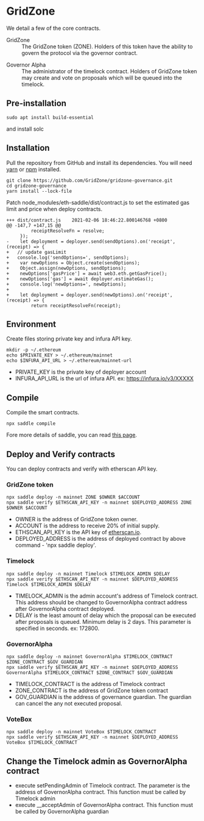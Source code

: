 # GridZone

We detail a few of the core contracts.

<dl>
  <dt>GridZone</dt>
  <dd>The GridZone token (ZONE). Holders of this token have the ability to govern the protocol via the governor contract.</dd>
</dl>

<dl>
  <dt>Governor Alpha</dt>
  <dd>The administrator of the timelock contract. Holders of GridZone token may create and vote on proposals which will be queued into the timelock.</dd>
</dl>

## Pre-installation

    sudo apt install build-essential

and install solc

## Installation
Pull the repository from GitHub and install its dependencies. You will need [yarn](https://yarnpkg.com/lang/en/docs/install/) or [npm](https://docs.npmjs.com/cli/install) installed.

    git clone https://github.com/GridZone/gridzone-governance.git
    cd gridzone-governance
    yarn install --lock-file

Patch node_modules/eth-saddle/dist/contract.js to set the estimated gas limit and price when deploy contracts.

	+++ dist/contract.js	2021-02-06 18:46:22.800146768 +0800
	@@ -147,7 +147,15 @@
    	     receiptResolveFn = resolve;
	     });
	-    let deployment = deployer.send(sendOptions).on('receipt', (receipt) => {
	+	// update gasLimit
	+	console.log('sendOptions=', sendOptions);
	+    var newOptions = Object.create(sendOptions);
	+    Object.assign(newOptions, sendOptions);
	+    newOptions['gasPrice'] = await web3.eth.getGasPrice();
	+    newOptions['gas'] = await deployer.estimateGas();
	+    console.log('newOptions=', newOptions);
	+
	+    let deployment = deployer.send(newOptions).on('receipt', (receipt) => {
    	     return receiptResolveFn(receipt);

## Environment

Create files storing private key and infura API key.

    mkdir -p ~/.ethereum
    echo $PRIVATE_KEY > ~/.ethereum/mainnet
    echo $INFURA_API_URL > ~/.ethereum/mainnet-url

* PRIVATE_KEY is the private key of deployer account 
* INFURA_API_URL is the url of infura API. ex: https://infura.io/v3/XXXXX

## Compile

Compile the smart contracts.

    npx saddle compile

Fore more details of saddle, you can read [this page](https://github.com/compound-finance/saddle#cli).

## Deploy and Verify contracts

You can deploy contracts and verify with etherscan API key.

### GridZone token

    npx saddle deploy -n mainnet ZONE $OWNER $ACCOUNT
    npx saddle verify $ETHSCAN_API_KEY -n mainnet $DEPLOYED_ADDRESS ZONE $OWNER $ACCOUNT

* OWNER is the address of GridZone token owner.
* ACCOUNT is the address to receive 20% of initial supply.
* ETHSCAN_API_KEY is the API key of [etherscan.io](https://etherscan.io/).
* DEPLOYED_ADDRESS is the address of deployed contract by above command - 'npx saddle deploy'.

### Timelock

    npx saddle deploy -n mainnet Timelock $TIMELOCK_ADMIN $DELAY
    npx saddle verify $ETHSCAN_API_KEY -n mainnet $DEPLOYED_ADDRESS Timelock $TIMELOCK_ADMIN $DELAY

* TIMELOCK_ADMIN is the admin account's address of Timelock contract. This address should be changed to GovernorAlpha contract address after GovernorAlpha contract deployed.
* DELAY is the least amount of delay which the proposal can be executed after proposals is queued. Minimum delay is 2 days. This parameter is specified in seconds. ex: 172800.

### GovernorAlpha

    npx saddle deploy -n mainnet GovernorAlpha $TIMELOCK_CONTRACT $ZONE_CONTRACT $GOV_GUARDIAN
    npx saddle verify $ETHSCAN_API_KEY -n mainnet $DEPLOYED_ADDRESS GovernorAlpha $TIMELOCK_CONTRACT $ZONE_CONTRACT $GOV_GUARDIAN

* TIMELOCK_CONTRACT is the address of Timelock contract
* ZONE_CONTRACT is the address of GridZone token contract
* GOV_GUARDIAN is the address of governance guardian. The guardian can cancel the any not executed proposal.

### VoteBox

    npx saddle deploy -n mainnet VoteBox $TIMELOCK_CONTRACT
    npx saddle verify $ETHSCAN_API_KEY -n mainnet $DEPLOYED_ADDRESS VoteBox $TIMELOCK_CONTRACT

## Change the Timelock admin as GovernorAlpha contract

* execute setPendingAdmin of Timelock contract. The parameter is the address of GovernorAlpha contract. This function must be called by Timelock admin
* execute __acceptAdmin of GovernorAlpha contract. This function must be called by GovernorAlpha guardian
